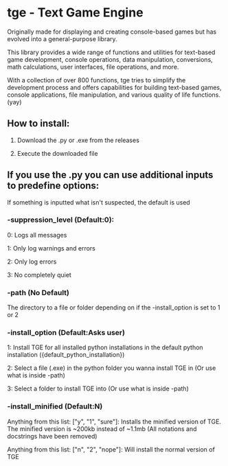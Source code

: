 # tge - Text Game Engine


Originally made for displaying and creating console-based games but has evolved into a general-purpose library.

This library provides a wide range of functions and utilities for text-based game development, console operations,
data manipulation, conversions, math calculations, user interfaces, file operations, and more.

With a collection of over 800 functions, tge tries to simplify the development process and offers capabilities for
building text-based games, console applications, file manipulation, and various quality of life functions. (yay)

## How to install:
  1. Download the .py or .exe from the releases

  2. Execute the downloaded file




## If you use the .py you can use additional inputs to predefine options:
  If something is inputted what isn't suspected, the default is used


### -suppression_level (Default:0):
  0: Logs all messages

  1: Only log warnings and errors

  2: Only log errors

  3: No completely quiet


### -path (No Default)
  The directory to a file or folder depending on if the -install_option is set to 1 or 2


### -install_option (Default:Asks user)
  1: Install TGE for all installed python installations in the default python installation ({default_python_installation})

  2: Select a file (.exe) in the python folder you wanna install TGE in (Or use what is inside -path)

  3: Select a folder to install TGE into (Or use what is inside -path)


### -install_minified (Default:N)
  Anything from this list: ["y", "1", "sure"]: Installs the minified version of TGE. The minified version is ~200kb instead of ~1.1mb (All notations and docstrings have been removed)
  
  Anything from this list: ["n", "2", "nope"]: Will install the normal version of TGE
